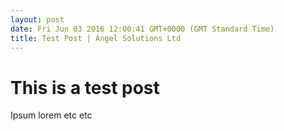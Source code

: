 ```yaml
---
layout: post
date: Fri Jun 03 2016 12:00:41 GMT+0000 (GMT Standard Time)
title: Test Post | Angel Solutions Ltd
---
```



# This is a test post

Ipsum lorem etc etc
